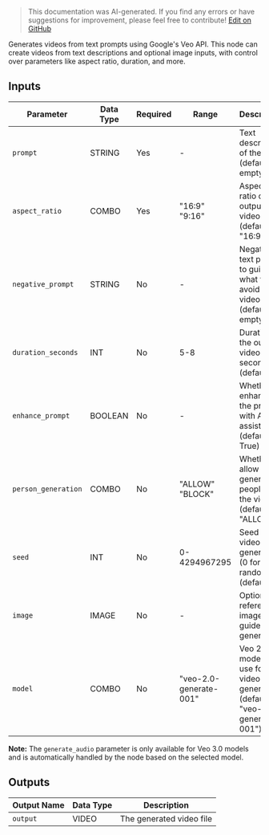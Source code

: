 > This documentation was AI-generated. If you find any errors or have suggestions for improvement, please feel free to contribute! [Edit on GitHub](https://github.com/Comfy-Org/embedded-docs/blob/main/comfyui_embedded_docs/docs/VeoVideoGenerationNode/en.md)

Generates videos from text prompts using Google's Veo API. This node can create videos from text descriptions and optional image inputs, with control over parameters like aspect ratio, duration, and more.

## Inputs

| Parameter | Data Type | Required | Range | Description |
|-----------|-----------|----------|-------|-------------|
| `prompt` | STRING | Yes | - | Text description of the video (default: empty) |
| `aspect_ratio` | COMBO | Yes | "16:9"<br>"9:16" | Aspect ratio of the output video (default: "16:9") |
| `negative_prompt` | STRING | No | - | Negative text prompt to guide what to avoid in the video (default: empty) |
| `duration_seconds` | INT | No | 5-8 | Duration of the output video in seconds (default: 5) |
| `enhance_prompt` | BOOLEAN | No | - | Whether to enhance the prompt with AI assistance (default: True) |
| `person_generation` | COMBO | No | "ALLOW"<br>"BLOCK" | Whether to allow generating people in the video (default: "ALLOW") |
| `seed` | INT | No | 0-4294967295 | Seed for video generation (0 for random) (default: 0) |
| `image` | IMAGE | No | - | Optional reference image to guide video generation |
| `model` | COMBO | No | "veo-2.0-generate-001" | Veo 2 model to use for video generation (default: "veo-2.0-generate-001") |

**Note:** The `generate_audio` parameter is only available for Veo 3.0 models and is automatically handled by the node based on the selected model.

## Outputs

| Output Name | Data Type | Description |
|-------------|-----------|-------------|
| `output` | VIDEO | The generated video file |
